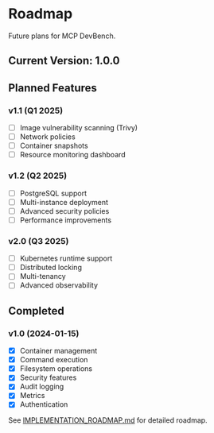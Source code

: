 # Roadmap

Future plans for MCP DevBench.

## Current Version: 1.0.0

## Planned Features

### v1.1 (Q1 2025)

- [ ] Image vulnerability scanning (Trivy)
- [ ] Network policies
- [ ] Container snapshots
- [ ] Resource monitoring dashboard

### v1.2 (Q2 2025)

- [ ] PostgreSQL support
- [ ] Multi-instance deployment
- [ ] Advanced security policies
- [ ] Performance improvements

### v2.0 (Q3 2025)

- [ ] Kubernetes runtime support
- [ ] Distributed locking
- [ ] Multi-tenancy
- [ ] Advanced observability

## Completed

### v1.0 (2024-01-15)

- [x] Container management
- [x] Command execution
- [x] Filesystem operations
- [x] Security features
- [x] Audit logging
- [x] Metrics
- [x] Authentication

See [IMPLEMENTATION_ROADMAP.md](https://github.com/pvliesdonk/mcp-devbench/blob/main/IMPLEMENTATION_ROADMAP.md) for detailed roadmap.

